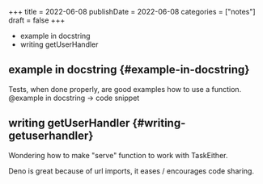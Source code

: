 +++
title = 2022-06-08
publishDate = 2022-06-08
categories = ["notes"]
draft = false
+++

-   example in docstring
-   writing getUserHandler

<!--more-->


## example in docstring {#example-in-docstring}

Tests, when done properly, are good examples how to use a function.
@example in docstring -&gt; code snippet


## writing getUserHandler {#writing-getuserhandler}

Wondering how to make "serve" function to work with TaskEither.

Deno is great because of url imports, it eases / encourages code sharing.